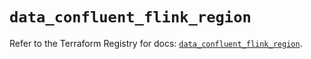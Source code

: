 # `data_confluent_flink_region`

Refer to the Terraform Registry for docs: [`data_confluent_flink_region`](https://registry.terraform.io/providers/confluentinc/confluent/2.9.0/docs/data-sources/flink_region).
